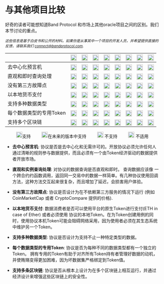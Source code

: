 # 与其他项目比较

好奇的读者可能想知道Band Protocol 和市场上其他oracle项目之间的区别。我们本节讨论的重点。

<sub>_这些信息是基于白皮书和公开的材料。如果你是从事其中一个项目的开发人员，并希望提供直接的反馈，请联系我们 [connect@bandprotocol.com](mailto:connect@bandprotocol.com)._</sub>

|                                      | <img src="/assets/logos/band.png" width="20">                                   | [<img src="/assets/logos/chainlink.ico" width="20">](https://chain.link)        | [<img src="/assets/logos/provable.png" width="20">](https://provable.xyz)      | [<img src="/assets/logos/maker.png" width="20">](https://developer.makerdao.com/feeds/) | [<img src="/assets/logos/dos.ico" width="20">](https://dos.network/)            | [<img src="/assets/logos/tellor.png" width="20">](https://tellor.io/)          | [<img src="/assets/logos/witnet.png" width="20">](https://witnet.io/)           | [<img src="/assets/logos/uma.png" width="20">](https://github.com/UMAprotocol/whitepaper) |
| ------------------------------------ | ------------------------------------------------------------------------------- | ------------------------------------------------------------------------------- | ------------------------------------------------------------------------------ | --------------------------------------------------------------------------------------- | ------------------------------------------------------------------------------- | ------------------------------------------------------------------------------ | ------------------------------------------------------------------------------- | ----------------------------------------------------------------------------------------- |
| 去中心化预言机                 | <img src="/assets/ovals/oval-green.svg" style="margin-bottom:-7px" width="20">  | <img src="/assets/ovals/oval-green.svg" style="margin-bottom:-7px" width="20">  | <img src="/assets/ovals/oval-red.svg" style="margin-bottom:-7px" width="20">   | <img src="/assets/ovals/oval-red.svg" style="margin-bottom:-7px" width="20">            | <img src="/assets/ovals/oval-green.svg" style="margin-bottom:-7px" width="20">  | <img src="/assets/ovals/oval-green.svg" style="margin-bottom:-7px" width="20"> | <img src="/assets/ovals/oval-green.svg" style="margin-bottom:-7px" width="20">  | <img src="/assets/ovals/oval-green.svg" style="margin-bottom:-7px" width="20">            |
| 直观和即时查询处理 | <img src="/assets/ovals/oval-green.svg" style="margin-bottom:-7px" width="20">  | <img src="/assets/ovals/oval-red.svg" style="margin-bottom:-7px" width="20">    | <img src="/assets/ovals/oval-red.svg" style="margin-bottom:-7px" width="20">   | <img src="/assets/ovals/oval-green.svg" style="margin-bottom:-7px" width="20">          | <img src="/assets/ovals/oval-red.svg" style="margin-bottom:-7px" width="20">    | <img src="/assets/ovals/oval-green.svg" style="margin-bottom:-7px" width="20"> | <img src="/assets/ovals/oval-red.svg" style="margin-bottom:-7px" width="20">    | <img src="/assets/ovals/oval-red.svg" style="margin-bottom:-7px" width="20">              |
| 没有第三方故障点    | <img src="/assets/ovals/oval-green.svg" style="margin-bottom:-7px" width="20">  | <img src="/assets/ovals/oval-red.svg" style="margin-bottom:-7px" width="20">    | <img src="/assets/ovals/oval-red.svg" style="margin-bottom:-7px" width="20">   | <img src="/assets/ovals/oval-green.svg" style="margin-bottom:-7px" width="20">          | <img src="/assets/ovals/oval-red.svg" style="margin-bottom:-7px" width="20">    | <img src="/assets/ovals/oval-green.svg" style="margin-bottom:-7px" width="20"> | <img src="/assets/ovals/oval-red.svg" style="margin-bottom:-7px" width="20">    | <img src="/assets/ovals/oval-green.svg" style="margin-bottom:-7px" width="20">            |
| 以本地货币支付           | <img src="/assets/ovals/oval-green.svg" style="margin-bottom:-7px" width="20">  | <img src="/assets/ovals/oval-red.svg" style="margin-bottom:-7px" width="20">    | <img src="/assets/ovals/oval-green.svg" style="margin-bottom:-7px" width="20"> | <img src="/assets/ovals/oval-dark.svg" style="margin-bottom:-7px" width="20">           | <img src="/assets/ovals/oval-yellow.svg" style="margin-bottom:-7px" width="20"> | <img src="/assets/ovals/oval-red.svg" style="margin-bottom:-7px" width="20">   | <img src="/assets/ovals/oval-red.svg" style="margin-bottom:-7px" width="20">    | <img src="/assets/ovals/oval-green.svg" style="margin-bottom:-7px" width="20">            |
| 支持多种数据类型        | <img src="/assets/ovals/oval-green.svg" style="margin-bottom:-7px" width="20">  | <img src="/assets/ovals/oval-green.svg" style="margin-bottom:-7px" width="20">  | <img src="/assets/ovals/oval-green.svg" style="margin-bottom:-7px" width="20"> | <img src="/assets/ovals/oval-red.svg" style="margin-bottom:-7px" width="20">            | <img src="/assets/ovals/oval-green.svg" style="margin-bottom:-7px" width="20">  | <img src="/assets/ovals/oval-red.svg" style="margin-bottom:-7px" width="20">   | <img src="/assets/ovals/oval-green.svg" style="margin-bottom:-7px" width="20">  | <img src="/assets/ovals/oval-red.svg" style="margin-bottom:-7px" width="20">              |
| 每个数据类型的专用Token  | <img src="/assets/ovals/oval-green.svg" style="margin-bottom:-7px" width="20">  | <img src="/assets/ovals/oval-red.svg" style="margin-bottom:-7px" width="20">    | <img src="/assets/ovals/oval-dark.svg" style="margin-bottom:-7px" width="20">  | <img src="/assets/ovals/oval-dark.svg" style="margin-bottom:-7px" width="20">           | <img src="/assets/ovals/oval-red.svg" style="margin-bottom:-7px" width="20">    | <img src="/assets/ovals/oval-dark.svg" style="margin-bottom:-7px" width="20">  | <img src="/assets/ovals/oval-red.svg" style="margin-bottom:-7px" width="20">    | <img src="/assets/ovals/oval-dark.svg" style="margin-bottom:-7px" width="20">             |
|支持多个区块链    | <img src="/assets/ovals/oval-yellow.svg" style="margin-bottom:-7px" width="20"> | <img src="/assets/ovals/oval-yellow.svg" style="margin-bottom:-7px" width="20"> | <img src="/assets/ovals/oval-green.svg" style="margin-bottom:-7px" width="20"> | <img src="/assets/ovals/oval-red.svg" style="margin-bottom:-7px" width="20">            | <img src="/assets/ovals/oval-yellow.svg" style="margin-bottom:-7px" width="20"> | <img src="/assets/ovals/oval-red.svg" style="margin-bottom:-7px" width="20">   | <img src="/assets/ovals/oval-yellow.svg" style="margin-bottom:-7px" width="20"> | <img src="/assets/ovals/oval-red.svg" style="margin-bottom:-7px" width="20">              |

<div style="display: flex; justify-content: space-evenly">
  <div><img src="/assets/ovals/oval-green.svg" style="margin-bottom:-7px" width="20">支持</div>
  <div><img src="/assets/ovals/oval-yellow.svg" style="margin-bottom:-7px" width="20">在未来的版本中支持</div>
  <div><img src="/assets/ovals/oval-red.svg" style="margin-bottom:-7px" width="20"> 不支持</div>
  <div><img src="/assets/ovals/oval-dark.svg" style="margin-bottom:-7px" width="20"> 不适用</div>
</div>

- **去中心预言机**: 协议是否是去中心化和无需许可的。开放协议必须允许任何人通过清晰的规则参与数据提供，而且必须有一个由Token经济驱动的数据提供者开放市场。

- **直观和实例查询处理**: 对协议的数据查询是否直观和即时。 查询数据应该像  一个跨合约约函数调用，返回同一交易中的数据一样简单。有几种协议使用回调方法，这种方法交互起来很复杂，而且增加了延迟，会损害用户体验。

- **没有第三方故障点**: 协议是否设计为在不依赖第三方服务的情况下运行 (例如 CoinMarketCap 或者 CryptoCompare 提供的价格).

- **以本地货币支付**: 数据消费者是否可以使用平台的原生Token进行支付(ETH in case of Ether) 或者必须使用 协议的本地Token。在为Token创建用例的同时，使用协议本机Token可能会阻碍网络采用，因为使用者必须在其生态系统中维护另一个Token。

- **支持多种数据类型**: 协议是否设计为支持不止一种特定类型的数据。

- **每个数据类型的专用Token**: 协议是否为每种不同的数据类型都有一个独立的Token。
拥有专用的Token有助于对齐所有Token持有者管理好数据的动机，并使贿赂变得更加困难，因为坏数据集严格绑定到Token值。

- **支持多条区块链**: 协议是否从根本上设计为在多个区块链上相互运行，并通过经济设计来增强这些区块链上的安全性。

<!-- ## Detailed Explanation

### Band Protocol vs ChainLink

### Band Protocol vs Provable (Oraclize)

### Band Protocol vs MakerDAO Price Feed

### Band Protocol vs DOS Network

### Band Protocol vs Tellor Oracle

### Band Protocol vs Witnet

### Band Protocol vs Zap Oracle

### Band Protocol vs UMA Oracle -->
